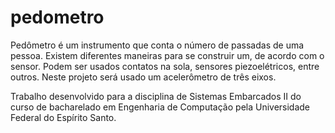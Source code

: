 # pedometro

Pedômetro é um instrumento que conta o número de passadas de uma pessoa. Existem diferentes maneiras para se construir um, de acordo com o sensor. Podem ser usados contatos na sola, sensores piezoelétricos, entre outros. Neste projeto será usado um acelerômetro de três eixos.

Trabalho desenvolvido para a disciplina de Sistemas Embarcados II do curso de bacharelado em Engenharia de Computação pela Universidade Federal do Espírito Santo.
